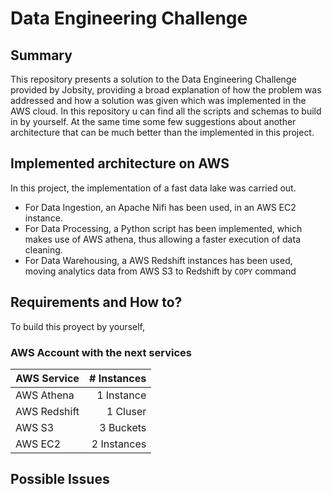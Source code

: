# Data Engineering Challenge

## Summary
This repository presents a solution to the Data Engineering Challenge provided by Jobsity, providing a broad explanation of how the problem was addressed and how a solution was given which was implemented in the AWS cloud. In this repository u can find all the scripts and schemas to build in by yourself. At the same time some few suggestions about another architecture that can be much better than the implemented in this project.
## Implemented architecture on AWS
In this project, the implementation of a fast data lake was carried out.

* For Data Ingestion, an Apache Nifi has been used, in an AWS EC2 instance.
* For Data Processing, a Python script has been implemented, which makes use of AWS athena, thus allowing a faster execution of data cleaning.
* For Data Warehousing, a AWS Redshift instances has been used, moving analytics data from AWS S3 to Redshift by `COPY` command

## Requirements and How to?
To build this proyect by yourself, 

### AWS Account with the next services
|AWS Service|# Instances|
|---|---:|
|AWS Athena|1 Instance|
|AWS Redshift|1 Cluser|
|AWS S3|3 Buckets|
|AWS EC2|2 Instances|

## Possible Issues